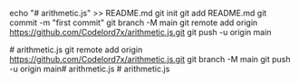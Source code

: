 echo "# arithmetic.js" >> README.md
git init
git add README.md
git commit -m "first commit"
git branch -M main
git remote add origin https://github.com/Codelord7x/arithmetic.js.git
git push -u origin main

#   a r i t h m e t i c . j s 
 
 git remote add origin https://github.com/Codelord7x/arithmetic.js.git
git branch -M main
git push -u origin main#   a r i t h m e t i c . j s  
 #   a r i t h m e t i c . j s  
 